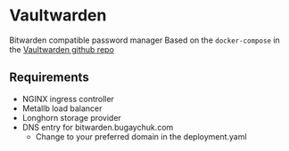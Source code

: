 # Vaultwarden

Bitwarden compatible password manager
Based on the `docker-compose` in the [Vaultwarden github repo](https://github.com/dani-garcia/vaultwarden)

## Requirements

* NGINX ingress controller
* Metallb load balancer
* Longhorn storage provider
* DNS entry for bitwarden.bugaychuk.com
  * Change to your preferred domain in the deployment.yaml

